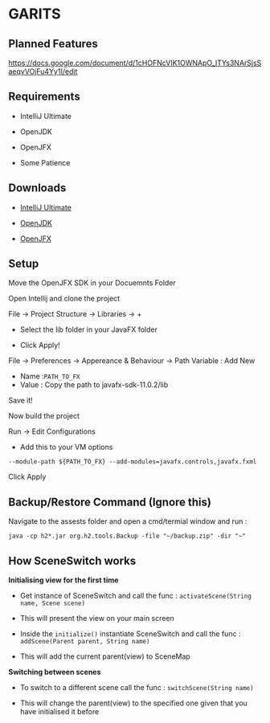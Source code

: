 # GARITS



## Planned Features 

https://docs.google.com/document/d/1cHOFNcVIK1OWNApO_lTYs3NArSjsSaeqyVOjFu4Yy1I/edit


## Requirements

- IntelliJ Ultimate

- OpenJDK

- OpenJFX

- Some Patience



## Downloads

- [IntelliJ Ultimate](https://www.jetbrains.com/idea/download/#section=windows)

- [OpenJDK](https://openjdk.java.net/)

- [OpenJFX](https://openjfx.io/)



## Setup

Move the OpenJFX SDK in your Docuemnts Folder

Open Intellij and clone the project 

File -> Project Structure -> Libraries -> + 

- Select the lib folder in your JavaFX folder 

- Click Apply!

File -> Preferences -> Appereance & Behaviour -> Path Variable : Add New 

- Name :`` PATH_TO_FX ``   
- Value : Copy the path to javafx-sdk-11.0.2/lib

Save it!

Now build the project 

Run -> Edit Configurations

- Add this to your VM options

`` --module-path ${PATH_TO_FX} --add-modules=javafx.controls,javafx.fxml ``

Click Apply



 ## Backup/Restore Command (Ignore this)
 
 Navigate to the assests folder and open a cmd/termial window and run :
 
 `` java -cp h2*.jar org.h2.tools.Backup -file "~/backup.zip" -dir "~" ``
 
 ## How SceneSwitch works
 
 **Initialising view for the first time**
 
 - Get instance of SceneSwitch and call the func : `` activateScene(String name, Scene scene) ``
 
 - This will present the view on your main screen
 
 - Inside the `` initialize() `` instantiate SceneSwitch and call the func : `` addScene(Parent parent, String name) ``
 
 - This will add the current parent(view) to SceneMap
 
 **Switching between scenes**
 
 - To switch to a different scene call the func : `` switchScene(String name) ``
 
 - This will change the parent(view) to the specified one given that you have initialised it before 
